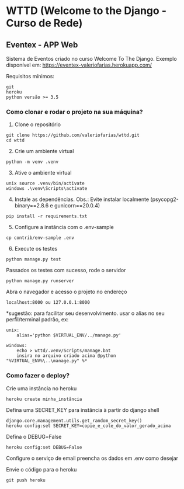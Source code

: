 # WTTD (Welcome to the Django - Curso de Rede)

## Eventex - APP Web

Sistema de Eventos criado no curso Welcome To The Django.
Exemplo disponível em: https://eventex-valeriofarias.herokuapp.com/

Requisitos mínimos:

    git
    heroku
    python versão >= 3.5

### Como clonar e rodar o projeto na sua máquina?

1. Clone o repositório
```
git clone https://github.com/valeriofarias/wttd.git
cd wttd
```
2. Crie um ambiente virtual
```
python -m venv .venv
```
3. Ative o ambiente virtual
```
unix source .venv/bin/activate
windows .\venv\Scripts\activate
```
4. Instale as dependências. Obs.: Evite instalar localmente (psycopg2-binary==2.8.6 e gunicorn==20.0.4)
```
pip install -r requirements.txt
```
5. Configure a instância com o .env-sample
```
cp contrib/env-sample .env
```

6. Execute os testes
```
python manage.py test
```
Passados os testes com sucesso, rode o servidor
```
python manage.py runserver
```
Abra o navegador e acesso o projeto no endereço
```
localhost:8000 ou 127.0.0.1:8000
```
*sugestão: para facilitar seu desenvolvimento. usar o alias no seu perfil/terminal padrão, ex:

    unix:
        alias='python $VIRTUAL_ENV/../manage.py'

    windows:
        echo > wttd/.venv/Scripts/manage.bat
        insira no arquivo criado acima @python "%VIRTUAL_ENV%\..\manage.py" %*

### Como fazer o deploy?

Crie uma instância no heroku
```
heroku create minha_instância
```    
Defina uma SECRET_KEY para instância à partir do django shell
```            
django.core.management.utils.get_random_secret_key()
heroku config:set SECRET_KEY=copie_e_cole_do_valor_gerado_acima
```
Defina o DEBUG=False
```
heroku config:set DEBUG=False
```
Configure o serviço de email preencha os dados em .env como desejar

Envie o código para o heroku
```
git push heroku
```
